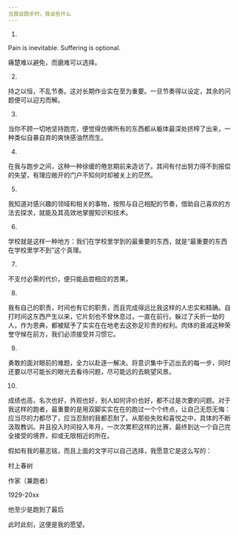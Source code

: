 ```yaml
---
当我谈跑步时，我谈些什么
---
```


1.

Pain is inevitable. Suffering is optional.

痛楚难以避免，而磨难可以选择。

2.

持之以恒，不乱节奏。这对长期作业实在至为重要。一旦节奏得以设定，其余的问题便可以迎刃而解。

3.

当你不顾一切地坚持跑完，便觉得仿佛所有的东西都从躯体最深处挤榨了出来，一种类似自暴自弃的爽快感油然而生。

4.

在我与跑步之间，这种一种徐缓的倦怠期前来造访了。其间有付出努力得不到报偿的失望，有理应敞开的门户不知何时却被关上的茫然。

5.

我知道对感兴趣的领域和相关的事物，按照与自己相配的节奏，借助自己喜欢的方法去探求，就能及其高效地掌握知识和技术。

6.

学校就是这样一种地方：我们在学校里学到的最重要的东西，就是“最重要的东西在学校里学不到”这个真理。

7.

不支付必需的代价，便只能品尝相应的苦果。

8.

我有自己的职责，时间也有它的职责，而且完成得远比我这样的人忠实和精确。自打时间这东西产生以来，它片刻也不曾休息过，一直在前行。躲过了夭折一劫的人，作为恩典，都被赋予了实实在在地老去这弥足珍贵的权利。肉体的衰减这种荣誉守候在前方，我们必须接受并习惯它。

9.

勇敢的面对眼前的难题，全力以赴逐一解决。将意识集中于迈出去的每一步，同时还要以尽可能长的眼光去看待问题，尽可能远的去眺望风景。

10.

成绩也高，名次也好，外观也好，别人如何评价也好，都不过是次要的问题。对于我这样的跑者，最重要的是用双脚实实在在的跑过一个个终点，让自己无怨无悔：应当尽的力都尽了，应当忍耐的我都忍耐了。从那些失败和喜悦之中，具体的不断汲取教训。并且投入时间投入年月，一次次累积这样的比赛，最终到达一个自己完全接受的境界，抑或无限相近的所在。

假如有我的墓志铭，而且上面的文字可以自己选择，我愿意它是这么写的：

村上春树

作家（兼跑者）

1929-20xx

他至少是跑到了最后

此时此刻，这便是我的愿望。